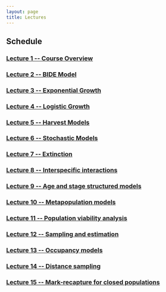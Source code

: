 ```yaml
---
layout: page
title: Lectures
---
```


## Schedule

### [Lecture 1 -- Course Overview](intro/intro.md)

### [Lecture 2 -- BIDE Model](BIDE/bide.md)

### [Lecture 3 -- Exponential Growth](exp-growth/exp-growth.md)

### [Lecture 4 -- Logistic Growth](logistic-growth/logistic-growth.md)

### [Lecture 5 -- Harvest Models](harvest/harvest.md)

### [Lecture 6 -- Stochastic Models](stochasticity/stochasticity.md)

### [Lecture 7 -- Extinction](extinction/extinction.md)

### [Lecture 8 -- Interspecific interactions](interspecific/interspecific.md)

### [Lecture 9 -- Age and stage structured models](age/age.md)

### [Lecture 10 -- Metapopulation models](metapop/metapop.md)

### [Lecture 11 -- Population viability analysis](pva/pva.md)

### [Lecture 12 -- Sampling and estimation](sampling/sampling.md)

### [Lecture 13 -- Occupancy models](occupancy/occupancy.md)

### [Lecture 14 -- Distance sampling](distance/distance.md)

### [Lecture 15 -- Mark-recapture for closed populations](cap-recapI/cap-recapI.md)


